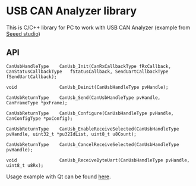 # USB CAN Analyzer library

This is C/C++ library for PC to work with USB CAN Analyzer (example from [Seeed studio](https://www.seeedstudio.com/USB-CAN-Analyzer-p-2888.html))

## API
	CanUsbHandleType    CanUsb_Init(CanRxCallbackType fRxCallback, CanStatusCallbackType   fStatusCallback, SendUartCallbackType    fSendUartCallback);

	void                CanUsb_Deinit(CanUsbHandleType pvHandle);

	CanUsbReturnType    CanUsb_Send(CanUsbHandleType pvHandle, CanFrameType *pxFrame);

	CanUsbReturnType    CanUsb_Configure(CanUsbHandleType pvHandle, CanConfigType *pxConfig);

	CanUsbReturnType    CanUsb_EnableReceiveSelected(CanUsbHandleType pvHandle, uint32_t *pu32IdList, uint8_t u8Count);

	CanUsbReturnType    CanUsb_CancelReceiveSelected(CanUsbHandleType pvHandle);

	void                CanUsb_ReceiveByteUart(CanUsbHandleType pvHandle, uint8_t u8Rx);

Usage example with Qt can be found [here](QtExample).